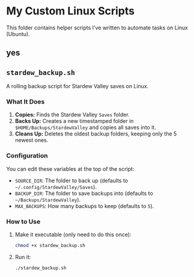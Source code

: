 # My Custom Linux Scripts

This folder contains helper scripts I've written to automate tasks on Linux (Ubuntu).

yes
---

## `stardew_backup.sh`

A rolling backup script for Stardew Valley saves on Linux.

### What It Does

1.  **Copies:** Finds the Stardew Valley `Saves` folder.
2.  **Backs Up:** Creates a new timestamped folder in `$HOME/Backups/StardewValley` and copies all saves into it.
3.  **Cleans Up:** Deletes the oldest backup folders, keeping only the 5 newest ones.

### Configuration

You can edit these variables at the top of the script:
* `SOURCE_DIR`: The folder to back up (defaults to `~/.config/StardewValley/Saves`).
* `BACKUP_DIR`: The folder to save backups into (defaults to `~/Backups/StardewValley`).
* `MAX_BACKUPS`: How many backups to keep (defaults to `5`).

### How to Use

1.  Make it executable (only need to do this once):
    ```bash
    chmod +x stardew_backup.sh
    ```

2.  Run it:
    ```bash
    ./stardew_backup.sh
    ```
